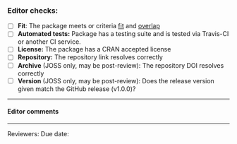 ### Editor checks:

- [ ] **Fit**: The package meets or criteria [fit](policies.md#fit) and [overlap](policies.md#fit)
- [ ] **Automated tests:** Package has a testing suite and is tested via Travis-CI or another CI service.
- [ ] **License:** The package has a CRAN accepted license
- [ ] **Repository:** The repository link resolves correctly
- [ ] **Archive** (JOSS only, may be post-review): The repository DOI resolves correctly
- [ ] **Version** (JOSS only, may be post-review): Does the release version given match the GitHub release (v1.0.0)?

---

#### Editor comments

---

Reviewers:
Due date:
